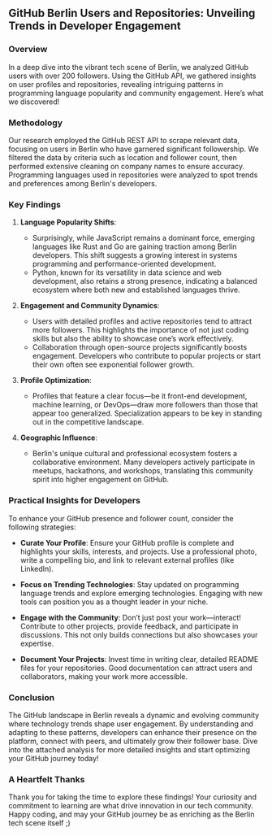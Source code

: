 ## GitHub Berlin Users and Repositories: Unveiling Trends in Developer Engagement

### Overview

In a deep dive into the vibrant tech scene of Berlin, we analyzed GitHub users with over 200 followers. Using the GitHub API, we gathered insights on user profiles and repositories, revealing intriguing patterns in programming language popularity and community engagement. Here’s what we discovered!

### Methodology

Our research employed the GitHub REST API to scrape relevant data, focusing on users in Berlin who have garnered significant followership. We filtered the data by criteria such as location and follower count, then performed extensive cleaning on company names to ensure accuracy. Programming languages used in repositories were analyzed to spot trends and preferences among Berlin's developers.

### Key Findings

1. **Language Popularity Shifts**: 
   - Surprisingly, while JavaScript remains a dominant force, emerging languages like Rust and Go are gaining traction among Berlin developers. This shift suggests a growing interest in systems programming and performance-oriented development.
   - Python, known for its versatility in data science and web development, also retains a strong presence, indicating a balanced ecosystem where both new and established languages thrive.

2. **Engagement and Community Dynamics**:
   - Users with detailed profiles and active repositories tend to attract more followers. This highlights the importance of not just coding skills but also the ability to showcase one’s work effectively. 
   - Collaboration through open-source projects significantly boosts engagement. Developers who contribute to popular projects or start their own often see exponential follower growth.

3. **Profile Optimization**:
   - Profiles that feature a clear focus—be it front-end development, machine learning, or DevOps—draw more followers than those that appear too generalized. Specialization appears to be key in standing out in the competitive landscape.

4. **Geographic Influence**:
   - Berlin's unique cultural and professional ecosystem fosters a collaborative environment. Many developers actively participate in meetups, hackathons, and workshops, translating this community spirit into higher engagement on GitHub.

### Practical Insights for Developers

To enhance your GitHub presence and follower count, consider the following strategies:

- **Curate Your Profile**: Ensure your GitHub profile is complete and highlights your skills, interests, and projects. Use a professional photo, write a compelling bio, and link to relevant external profiles (like LinkedIn).
  
- **Focus on Trending Technologies**: Stay updated on programming language trends and explore emerging technologies. Engaging with new tools can position you as a thought leader in your niche.

- **Engage with the Community**: Don’t just post your work—interact! Contribute to other projects, provide feedback, and participate in discussions. This not only builds connections but also showcases your expertise.

- **Document Your Projects**: Invest time in writing clear, detailed README files for your repositories. Good documentation can attract users and collaborators, making your work more accessible.

### Conclusion

The GitHub landscape in Berlin reveals a dynamic and evolving community where technology trends shape user engagement. By understanding and adapting to these patterns, developers can enhance their presence on the platform, connect with peers, and ultimately grow their follower base. Dive into the attached analysis for more detailed insights and start optimizing your GitHub journey today!

### A Heartfelt Thanks

Thank you for taking the time to explore these findings! Your curiosity and commitment to learning are what drive innovation in our tech community. Happy coding, and may your GitHub journey be as enriching as the Berlin tech scene itself ;)
